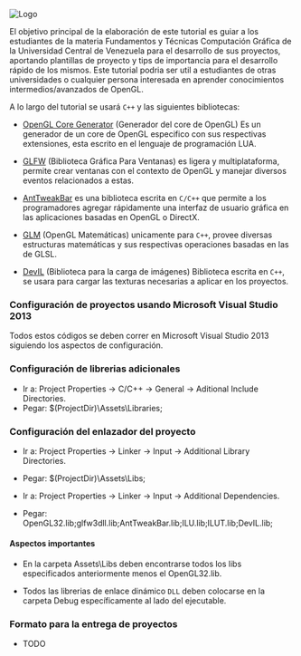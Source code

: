 ![Logo](http://190.169.70.132/wp-content/uploads/2014/06/logo1.jpg)

El objetivo principal de la elaboración de este tutorial es guiar a los estudiantes de la materia Fundamentos y Técnicas Computación Gráfica de la Universidad Central de Venezuela para el desarrollo de sus proyectos, aportando plantillas de proyecto y tips de importancia para el desarrollo rápido de los mismos. Este tutorial podria ser util a estudiantes de otras universidades o cualquier persona interesada en aprender conocimientos intermedios/avanzados de OpenGL.

A lo largo del tutorial se usará `C++` y las siguientes bibliotecas: 
* [OpenGL Core Generator](https://bitbucket.org/alfonse/glloadgen/wiki/Home) (Generador del core de OpenGL) Es un generador de un core de OpenGL especifico con sus respectivas extensiones, esta escrito en el lenguaje de programación LUA.

* [GLFW](http://www.glfw.org/) (Biblioteca Gráfica Para Ventanas) es ligera y multiplataforma, permite crear ventanas con el contexto de OpenGL y manejar diversos eventos relacionados a estas.

* [AntTweakBar](http://anttweakbar.sourceforge.net/doc/) es una biblioteca escrita en `C/C++` que permite a los programadores agregar rápidamente una interfaz de usuario gráfica en las aplicaciones basadas en OpenGL o DirectX.

* [GLM](http://glm.g-truc.net/0.9.6/index.html) (OpenGL Matemáticas) unicamente para  `C++`, provee diversas estructuras matemáticas y sus respectivas operaciones basadas en las de GLSL.

* [DevIL](http://openil.sourceforge.net/) (Biblioteca para la carga de imágenes) Biblioteca escrita en `C++`, se usara para cargar las texturas necesarias a aplicar en los proyectos.

### Configuración de proyectos usando Microsoft Visual Studio 2013

Todos estos códigos se deben correr en Microsoft Visual Studio 2013 siguiendo los aspectos de configuración.

### Configuración de librerias adicionales

+ Ir a: Project Properties -> C/C++ -> General -> Aditional Include Directories.
+ Pegar: $(ProjectDir)\Assets\Libraries;

### Configuración del enlazador del proyecto

+ Ir a: Project Properties -> Linker -> Input -> Additional Library Directories.
+ Pegar: $(ProjectDir)\Assets\Libs;

+ Ir a: Project Properties -> Linker -> Input -> Additional Dependencies.
+ Pegar: OpenGL32.lib;glfw3dll.lib;AntTweakBar.lib;ILU.lib;ILUT.lib;DevIL.lib;

#### Aspectos importantes
+ En la carpeta Assets\Libs deben encontrarse todos los libs especificados anteriormente menos el OpenGL32.lib.

+ Todos las librerias de enlace dinámico `DLL` deben colocarse en la carpeta Debug específicamente al lado del ejecutable.

### Formato para la entrega de proyectos

* TODO